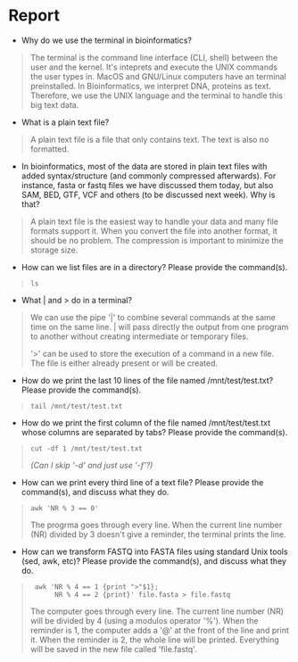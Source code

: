 # Report

* Why do we use the terminal in bioinformatics?
> The terminal is the command line interface (CLI, shell) between the user and the kernel. It's inteprets and execute the UNIX commands the user types in. MacOS and GNU/Linux computers have an terminal preinstalled. In Bioinformatics, we interpret DNA, proteins as text. Therefore, we use the UNIX language and the terminal to handle this big text data.

* What is a plain text file?
> A plain text file is a file that only contains text. The text is also no formatted.

* In bioinformatics, most of the data are stored in plain text files with added syntax/structure (and commonly compressed afterwards). 
  For instance, fasta or fastq files we have discussed them today, but also SAM, BED, GTF, VCF and others (to be discussed next week). 
  Why is that?
> A plain text file is the easiest way to handle your data and many file formats support it. When you convert the file into another format, it should be no problem. The compression is important to minimize the storage size. 

* How can we list files are in a directory? 
  Please provide the command(s).
>     ls
  
* What | and > do in a terminal?
> We can use the pipe '|' to combine several commands at the same time on the same line. | will pass directly the output from one program to another without creating intermediate or temporary files. 
> 
> '>' can be used to store the execution of a command in a new file. The file is either already present or will be created. 

* How do we print the last 10 lines of the file named /mnt/test/test.txt? 
  Please provide the command(s).
>     tail /mnt/test/test.txt

* How do we print the first column of the file named /mnt/test/test.txt whose columns are separated by tabs? 
  Please provide the command(s).
>     cut -df 1 /mnt/test/test.txt
>
> *(Can I skip '-d' and just use '-f'?)*

* How can we print every third line of a text file? 
  Please provide the command(s), and discuss what they do.
>     awk 'NR % 3 == 0' 
>
> The progrma goes through every line. When the current line number (NR) divided by 3 doesn't give a reminder, the terminal prints the line.

* How can we transform FASTQ into FASTA files using standard Unix tools (sed, awk, etc)? 
  Please provide the command(s), and discuss what they do.
>      awk 'NR % 4 == 1 {print ">"$1};
>           NR % 4 == 2 {print}' file.fasta > file.fastq
>
> The computer goes through every line. The current line number (NR) will be divided by 4 (using a modulos operator '%'). When the reminder is 1, the computer adds a '@' at the front of the line and print it. When the reminder is 2, the whole line will be printed. Everything will be saved in the new file called 'file.fastq'.
